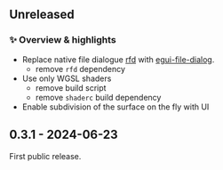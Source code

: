 ## Unreleased

### ✨ Overview & highlights

- Replace native file dialogue [rfd](https://crates.io/crates/rfd)
  with [egui-file-dialog](https://crates.io/crates/egui-file-dialog).
    - remove `rfd` dependency
- Use only WGSL shaders
    - remove build script
    - remove `shaderc` build dependency
- Enable subdivision of the surface on the fly with UI

## 0.3.1 - 2024-06-23

First public release.